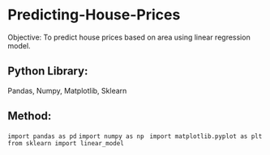 # Predicting-House-Prices
Objective: To predict house prices based on area using linear regression model.

## Python Library:
Pandas, Numpy, Matplotlib, Sklearn

## Method: 
```import pandas as pd```
```import numpy as np ```
```import matplotlib.pyplot as plt```
```from sklearn import linear_model```
